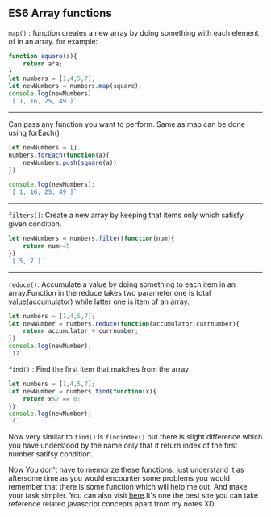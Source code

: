 ## ES6 Array functions



`map()` : function creates a new array by doing something with each element of in an array.
for example:
```javascript
function square(a){
    return a*a;
}
let numbers = [1,4,5,7];
let newNumbers = numbers.map(square);
console.log(newNumbers) 
`[ 1, 16, 25, 49 ]`
```
---
Can pass any function you want to perform.
Same as map can be done using forEach()

```javascript
let newNumbers = []
numbers.forEach(function(a){
    newNumbers.push(square(a))
})

console.log(newNumbers);
`[ 1, 16, 25, 49 ]`
```
---

`filters()`: Create a new array by keeping that items only which satisfy given condition.
```javascript
let newNumbers = numbers.filter(function(num){
    return num>=5
})
`[ 5, 7 ]`
```
---

`reduce()`: Accumulate a value by doing something to each item in an array.Function in the reduce takes two parameter one is total value(accumulator) while latter one is item of an array.
```javascript
let numbers = [1,4,5,7];
let newNumber = numbers.reduce(function(accumulator,currnumber){
    return accumulator + currnumber;
})
console.log(newNumber);
`17`
```

`find()` : Find the first item that matches from the array
```javascript
let numbers = [1,4,5,7];
let newNumber = numbers.find(function(x){
    return x%2 == 0;
})
console.log(newNumber);
`4`
```
Now very similar to  `find()` is `findindex()` but there is slight difference which you have understood by the name only that it return index of the first number satifsy condition.

Now You don't have to memorize these functions, just understand it as aftersome time as you would encounter some problems you would remember that there is some function which will help me out. And make your task simpler.
You can also visit [here](https://developer.mozilla.org/en-US/docs/Web/JavaScript/Reference/Global_Objects/Array).It's one the best site you can take reference related javascript concepts apart from my notes XD.








